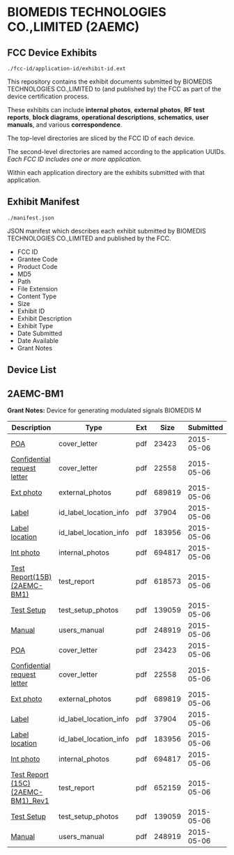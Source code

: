 # BIOMEDIS TECHNOLOGIES CO.,LIMITED (2AEMC)
## FCC Device Exhibits

```
./fcc-id/application-id/exhibit-id.ext
```

This repository contains the exhibit documents submitted by BIOMEDIS TECHNOLOGIES CO.,LIMITED to (and published by) the FCC as part of the device certification process.

These exhibits can include **internal photos**, **external photos**, **RF test reports**, **block diagrams**, **operational descriptions**, **schematics**, **user manuals**, and various **correspondence**.

The top-level directories are sliced by the FCC ID of each device.

The second-level directories are named according to the application UUIDs. *Each FCC ID includes one or more application.*

Within each application directory are the exhibits submitted with that application. 

## Exhibit Manifest

```
./manifest.json
```

JSON manifest which describes each exhibit submitted by BIOMEDIS TECHNOLOGIES CO.,LIMITED and published by the FCC.

- FCC ID
- Grantee Code
- Product Code
- MD5
- Path
- File Extension
- Content Type
- Size
- Exhibit ID
- Exhibit Description
- Exhibit Type
- Date Submitted
- Date Available
- Grant Notes

## Device List
## 2AEMC-BM1
**Grant Notes:** Device for generating modulated signals BIOMEDIS M

| Description | Type | Ext | Size | Submitted | Available |
| ----------- | ---- | --- | ---- | --------- | --------- |
| [POA](2AEMC-BM1/5ddac4247b5e2400b80b3cf45858eb96/2606295.pdf) | cover_letter | pdf | 23423 | 2015-05-06 | 2015-05-07 |
| [Confidential request letter](2AEMC-BM1/5ddac4247b5e2400b80b3cf45858eb96/2606296.pdf) | cover_letter | pdf | 22558 | 2015-05-06 | 2015-05-07 |
| [Ext photo](2AEMC-BM1/5ddac4247b5e2400b80b3cf45858eb96/2606299.pdf) | external_photos | pdf | 689819 | 2015-05-06 | 2015-05-07 |
| [Label](2AEMC-BM1/5ddac4247b5e2400b80b3cf45858eb96/2606301.pdf) | id_label_location_info | pdf | 37904 | 2015-05-06 | 2015-05-07 |
| [Label location](2AEMC-BM1/5ddac4247b5e2400b80b3cf45858eb96/2606302.pdf) | id_label_location_info | pdf | 183956 | 2015-05-06 | 2015-05-07 |
| [Int photo](2AEMC-BM1/5ddac4247b5e2400b80b3cf45858eb96/2606300.pdf) | internal_photos | pdf | 694817 | 2015-05-06 | 2015-05-07 |
| [Test Report(15B)(2AEMC-BM1)](2AEMC-BM1/5ddac4247b5e2400b80b3cf45858eb96/2606309.pdf) | test_report | pdf | 618573 | 2015-05-06 | 2015-05-07 |
| [Test Setup](2AEMC-BM1/5ddac4247b5e2400b80b3cf45858eb96/2606298.pdf) | test_setup_photos | pdf | 139059 | 2015-05-06 | 2015-05-07 |
| [Manual](2AEMC-BM1/5ddac4247b5e2400b80b3cf45858eb96/2606303.pdf) | users_manual | pdf | 248919 | 2015-05-06 | 2015-05-07 |
| [POA](2AEMC-BM1/f6c137d88a1fdd4ebce84e700e4c296f/2606295.pdf) | cover_letter | pdf | 23423 | 2015-05-06 | 2015-05-07 |
| [Confidential request letter](2AEMC-BM1/f6c137d88a1fdd4ebce84e700e4c296f/2606296.pdf) | cover_letter | pdf | 22558 | 2015-05-06 | 2015-05-07 |
| [Ext photo](2AEMC-BM1/f6c137d88a1fdd4ebce84e700e4c296f/2606299.pdf) | external_photos | pdf | 689819 | 2015-05-06 | 2015-05-07 |
| [Label](2AEMC-BM1/f6c137d88a1fdd4ebce84e700e4c296f/2606301.pdf) | id_label_location_info | pdf | 37904 | 2015-05-06 | 2015-05-07 |
| [Label location](2AEMC-BM1/f6c137d88a1fdd4ebce84e700e4c296f/2606302.pdf) | id_label_location_info | pdf | 183956 | 2015-05-06 | 2015-05-07 |
| [Int photo](2AEMC-BM1/f6c137d88a1fdd4ebce84e700e4c296f/2606300.pdf) | internal_photos | pdf | 694817 | 2015-05-06 | 2015-05-07 |
| [Test Report (15C)(2AEMC-BM1)_Rev1](2AEMC-BM1/f6c137d88a1fdd4ebce84e700e4c296f/2606297.pdf) | test_report | pdf | 652159 | 2015-05-06 | 2015-05-07 |
| [Test Setup](2AEMC-BM1/f6c137d88a1fdd4ebce84e700e4c296f/2606298.pdf) | test_setup_photos | pdf | 139059 | 2015-05-06 | 2015-05-07 |
| [Manual](2AEMC-BM1/f6c137d88a1fdd4ebce84e700e4c296f/2606303.pdf) | users_manual | pdf | 248919 | 2015-05-06 | 2015-05-07 |

